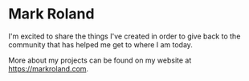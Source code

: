# Mark Roland

I'm excited to share the things I've created in order to give back to the community that has helped me get to where I am today.

More about my projects can be found on my website at https://markroland.com.
